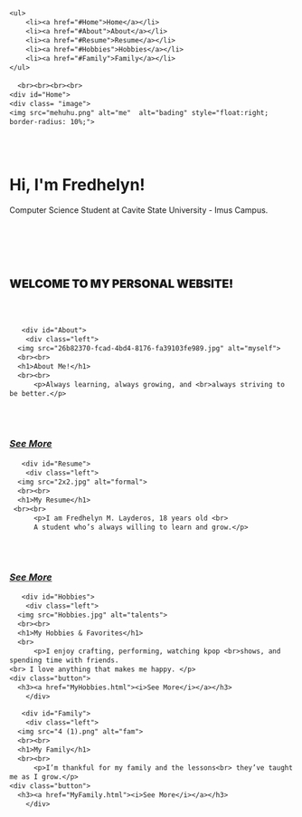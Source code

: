 <html>
<head>
    <meta charset="UTF-8">
    <meta name="viewport" content="width=device-width, initial-scale=1.0">
     <link rel="stylesheet" type="text/css" href="PersonalWebsite.css">
   
</head>
<body>
    
    
    <ul>
        <li><a href="#Home">Home</a></li>
        <li><a href="#About">About</a></li>
        <li><a href="#Resume">Resume</a></li>
        <li><a href="#Hobbies">Hobbies</a></li>
        <li><a href="#Family">Family</a></li>
    </ul>

      <br><br><br><br>
    <div id="Home">
    <div class= "image">
    <img src="mehuhu.png" alt="me"  alt="bading" style="float:right; border-radius: 10%;">
  <br><br>
    <h1>Hi, I'm Fredhelyn!</h1>
    <p>Computer Science Student at Cavite State University - Imus Campus.</p>
        <br><br><br><br>
     <h1 style="font-weight: 900;   font-size: 20px;">WELCOME TO MY PERSONAL WEBSITE!</h1>
        <br><br>
    </div>
   

      
       <div id="About">
        <div class="left">
      <img src="26b82370-fcad-4bd4-8176-fa39103fe989.jpg" alt="myself">
      <br><br>
      <h1>About Me!</h1>
      <br><br>
          <p>Always learning, always growing, and <br>always striving to be better.</p>
<br><br>
    <div class="button">
      <h3><a href="My Self.html"><i>See More</i></a></h3>
        </div>
  </div>
</div>

       <div id="Resume">
        <div class="left">
      <img src="2x2.jpg" alt="formal">
      <br><br>
      <h1>My Resume</h1>
     <br><br>
          <p>I am Fredhelyn M. Layderos, 18 years old <br>
          A student who’s always willing to learn and grow.</p>
<br><br>
    <div class="button">
      <h3><a href="Layderos.html"><i>See More</i></a></h3>
        </div>
  </div>
</div>

       <div id="Hobbies">
        <div class="left">
      <img src="Hobbies.jpg" alt="talents">
      <br><br>
      <h1>My Hobbies & Favorites</h1>
      <br>
          <p>I enjoy crafting, performing, watching kpop <br>shows, and spending time with friends.
	<br> I love anything that makes me happy. </p>
    <div class="button">
      <h3><a href="MyHobbies.html"><i>See More</i></a></h3>
        </div>
  </div>
</div>

       <div id="Family">
        <div class="left">
      <img src="4 (1).png" alt="fam">
      <br><br>
      <h1>My Family</h1>
      <br><br>
          <p>I’m thankful for my family and the lessons<br> they’ve taught me as I grow.</p>
    <div class="button">
      <h3><a href="MyFamily.html"><i>See More</i></a></h3>
        </div>
  </div>
</div>


    

</body>
</html>
